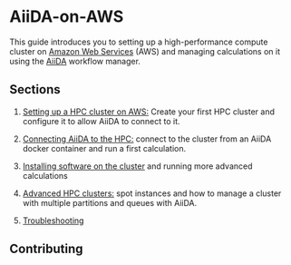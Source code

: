 # AiiDA-on-AWS
This guide introduces you to setting up a high-performance compute cluster on [Amazon Web Services](https://aws.amazon.com/ec2) (AWS) and managing calculations on it using the [AiiDA](https://www.aiida.net/) workflow manager.

## Sections
1. [Setting up a HPC cluster on AWS:](Section1/aws-cluster-setup.md)
Create your first HPC cluster and configure it to allow AiiDA to connect to it.
2. [Connecting AiiDA to the HPC:](Section2/connecting-aiida.md) connect to the cluster from an AiiDA docker container and run a first calculation. 
3. [Installing software on the cluster](Section3/installing-software.md) and running more advanced calculations
4. [Advanced HPC clusters:](Section4/advanced-clusters.md) spot instances and how to manage a cluster with multiple partitions and queues with AiiDA.

5. [Troubleshooting](Troubleshooting/Troubleshooting.md)

## Contributing


